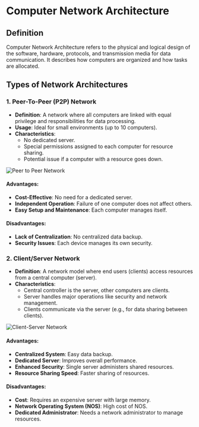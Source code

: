 # Computer Network Architecture

## Definition
Computer Network Architecture refers to the physical and logical design of the software, hardware, protocols, and transmission media for data communication. It describes how computers are organized and how tasks are allocated.

## Types of Network Architectures

### 1. Peer-To-Peer (P2P) Network
- **Definition**: A network where all computers are linked with equal privilege and responsibilities for data processing.
- **Usage**: Ideal for small environments (up to 10 computers).
- **Characteristics**:
  - No dedicated server.
  - Special permissions assigned to each computer for resource sharing.
  - Potential issue if a computer with a resource goes down.

![Peer to Peer Network](https://static.javatpoint.com/tutorial/computer-network/images/peer-to-peer-network.png)

#### Advantages:
- **Cost-Effective**: No need for a dedicated server.
- **Independent Operation**: Failure of one computer does not affect others.
- **Easy Setup and Maintenance**: Each computer manages itself.

#### Disadvantages:
- **Lack of Centralization**: No centralized data backup.
- **Security Issues**: Each device manages its own security.

### 2. Client/Server Network
- **Definition**: A network model where end users (clients) access resources from a central computer (server).
- **Characteristics**:
  - Central controller is the server, other computers are clients.
  - Server handles major operations like security and network management.
  - Clients communicate via the server (e.g., for data sharing between clients).

![Client-Server Network](https://static.javatpoint.com/tutorial/computer-network/images/client-server-network.png)

#### Advantages:
- **Centralized System**: Easy data backup.
- **Dedicated Server**: Improves overall performance.
- **Enhanced Security**: Single server administers shared resources.
- **Resource Sharing Speed**: Faster sharing of resources.

#### Disadvantages:
- **Cost**: Requires an expensive server with large memory.
- **Network Operating System (NOS)**: High cost of NOS.
- **Dedicated Administrator**: Needs a network administrator to manage resources.




